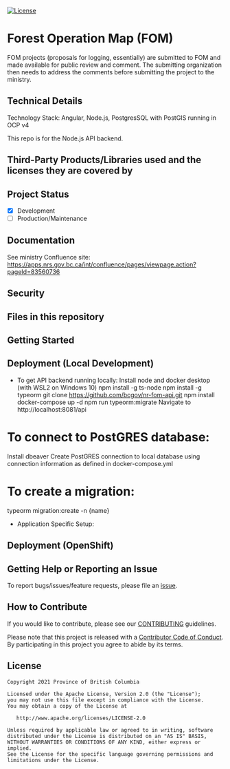 [![License](https://img.shields.io/badge/License-Apache%202.0-blue.svg)](./LICENSE)

# Forest Operation Map (FOM)
FOM projects (proposals for logging, essentially) are submitted to FOM and made available for public review and comment. The submitting organization then needs to address the comments before submitting the project to the ministry.

## Technical Details
Technology Stack: Angular, Node.js, PostgresSQL with PostGIS running in OCP v4

This repo is for the Node.js API backend.

## Third-Party Products/Libraries used and the licenses they are covered by
<!--- product/library and path to the LICENSE --->
<!--- Example: <library_name> - [![GitHub](<shield_icon_link>)](<path_to_library_LICENSE>) --->

## Project Status
- [x] Development
- [ ] Production/Maintenance

## Documentation
See ministry Confluence site: https://apps.nrs.gov.bc.ca/int/confluence/pages/viewpage.action?pageId=83560736

## Security
<!--- Authentication, Authorization, Policies, etc --->

## Files in this repository
<!--- Use Tree to generate the file structure, try `tree -I '<excluded_paths>' -d -L 3`--->

## Getting Started
<!--- setup env vars, secrets, instructions... --->

## Deployment (Local Development)
* To get API backend running locally:
Install node and docker desktop (with WSL2 on Windows 10)
npm install -g ts-node
npm install -g typeorm
git clone https://github.com/bcgov/nr-fom-api.git
npm install
docker-compose up -d
npm run typeorm:migrate
Navigate to http://localhost:8081/api

# To connect to PostGRES database:
Install dbeaver
Create PostGRES connection to local database using connection information as defined in docker-compose.yml

# To create a migration:
typeorm migration:create -n {name}


* Application Specific Setup:
<!--- instruction on setup local environment and dependencies.. --->

## Deployment (OpenShift)
<!--- Best to include details in a openshift/README.md --->

## Getting Help or Reporting an Issue
<!--- Example below, modify accordingly --->
To report bugs/issues/feature requests, please file an [issue](../../issues).


## How to Contribute
If you would like to contribute, please see our [CONTRIBUTING](./CONTRIBUTING.md) guidelines.

Please note that this project is released with a [Contributor Code of Conduct](./CODE_OF_CONDUCT.md). 
By participating in this project you agree to abide by its terms.

## License
    Copyright 2021 Province of British Columbia

    Licensed under the Apache License, Version 2.0 (the "License");
    you may not use this file except in compliance with the License.
    You may obtain a copy of the License at

       http://www.apache.org/licenses/LICENSE-2.0

    Unless required by applicable law or agreed to in writing, software
    distributed under the License is distributed on an "AS IS" BASIS,
    WITHOUT WARRANTIES OR CONDITIONS OF ANY KIND, either express or implied.
    See the License for the specific language governing permissions and
    limitations under the License.
